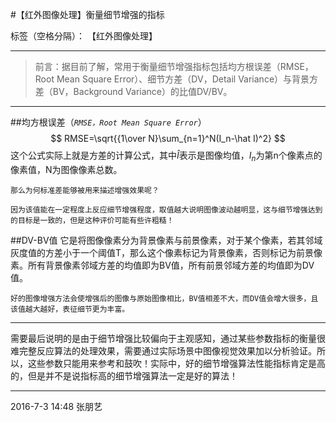 ﻿<head>
    <script src="https://cdn.mathjax.org/mathjax/latest/MathJax.js?config=TeX-AMS-MML_HTMLorMML" type="text/javascript"></script>
    <script type="text/x-mathjax-config">
        MathJax.Hub.Config({
            tex2jax: {
            skipTags: ['script', 'noscript', 'style', 'textarea', 'pre'],
            inlineMath: [['$','$']]
            }
        });
    </script>
</head>


#【红外图像处理】衡量细节增强的指标

标签（空格分隔）：  【红外图像处理】

---
> 前言：据目前了解，常用于衡量细节增强指标包括均方根误差（RMSE，Root Mean Square Error）、细节方差（DV，Detail Variance）与背景方差（BV，Background Variance）的比值DV/BV。

---
##均方根误差（*`RMSE，Root Mean Square Error`*）
$$
RMSE=\sqrt{{1\over N}\sum_{n=1}^N(I_n-\hat I)^2}
$$
这个公式实际上就是方差的计算公式，其中$\hat I$表示是图像均值，$I_n$为第n个像素点的像素值，N为图像像素总数。

```
那么为何标准差能够被用来描述增强效果呢？
```

```
因为该值能在一定程度上反应细节增强程度，取值越大说明图像波动越明显，这与细节增强达到的目标是一致的，但是这种评价可能有些许粗糙！
```

##DV-BV值
它是将图像像素分为背景像素与前景像素，对于某个像素，若其邻域灰度值的方差小于一个阈值T，那么这个像素标记为背景像素，否则标记为前景像素。所有背景像素邻域方差的均值即为BV值，所有前景邻域方差的均值即为DV值。

```
好的图像增强方法会使增强后的图像与原始图像相比，BV值相差不大，而DV值会增大很多，且该值越大越好，表征细节更为丰富。
```

---
需要最后说明的是由于细节增强比较偏向于主观感知，通过某些参数指标的衡量很难完整反应算法的处理效果，需要通过实际场景中图像视觉效果加以分析验证。所以，这些参数只能用来参考和鼓吹！实际中，好的细节增强算法性能指标肯定是高的，但是并不是说指标高的细节增强算法一定是好的算法！


---
2016-7-3 14:48
张朋艺 
